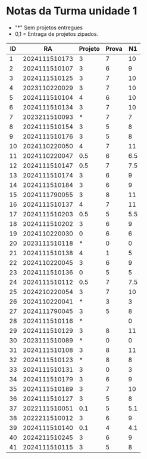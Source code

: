 # Notas da Turma unidade 1

* "*" Sem projetos entregues
* 0,1 = Entraga de projetos zipados.

| ID  | RA             | Projeto | Prova | N1   |
|-----|----------------|---------|-------|------|
| 1   | 2024111510173  | 3       | 7     | 10   |
| 2   | 2024111510107  | 3       | 6     | 9    |
| 3   | 2024111510125  | 3       | 7     | 10   |
| 4   | 2023110220029  | 3       | 7     | 10   |
| 5   | 2024111510104  | 4       | 6     | 10   |
| 6   | 2024111510134  | 3       | 7     | 10   |
| 7   | 2023211510093  | *       | 7     | 7    |
| 8   | 2024111510154  | 3       | 5     | 8    |
| 9   | 2024111510176  | 3       | 5     | 8    |
| 10  | 2024110220050  | 4       | 7     | 11   |
| 11  | 2024110220047  | 0.5     | 6     | 6.5  |
| 12  | 2024111510147  | 0.5     | 7     | 7.5  |
| 13  | 2024111510174  | 3       | 6     | 9    |
| 14  | 2024111510184  | 3       | 6     | 9    |
| 15  | 2024111790055  | 3       | 8     | 11   |
| 16  | 2024111510137  | 4       | 7     | 11   |
| 17  | 2024111510203  | 0.5     | 5     | 5.5  |
| 18  | 2024111510202  | 3       | 6     | 9    |
| 19  | 2024110220030  | 0       | 6     | 6    |
| 20  | 2023111510118  | *       | 0     | 0    |
| 21  | 2024111510138  | 4       | 1     | 5    |
| 22  | 2024110220045  | 3       | 6     | 9    |
| 23  | 2024111510136  | 0       | 5     | 5    |
| 24  | 2024111510112  | 0.5     | 7     | 7.5  |
| 25  | 2024210220054  | 3       | 7     | 10   |
| 26  | 2024110220041  | *       | 3     | 3    |
| 27  | 2024111790045  | 3       | 5     | 8    |
| 28  | 2024111510116  | *       |       | 0    |
| 29  | 2024111510129  | 3       | 8     | 11   |
| 30  | 2023111510089  | *       | 0     | 0    |
| 31  | 2024111510108  | 3       | 8     | 11   |
| 32  | 2024111510123  | *       | 8     | 8    |
| 33  | 2024111510131  | 3       | 0     | 3    |
| 34  | 2024111510179  | 3       | 6     | 9    |
| 35  | 2024111510189  | 3       | 7     | 10   |
| 36  | 2024111510127  | 3       | 5     | 8    |
| 37  | 2022111510051  | 0.1     | 5     | 5.1  |
| 38  | 2022211510012  | 3       | 6     | 9    |
| 39  | 2024111510140  | 0.1     | 4     | 4.1  |
| 40  | 2024211510245  | 3       | 6     | 9    |
| 41  | 2024111510115  | 3       | 5     | 8    |
 

